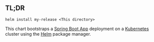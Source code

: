 ## TL;DR

```console
helm install my-release <This directory>
```

This chart bootstraps a [Spring Boot App](https://spring.io) deployment on a [Kubernetes](https://kubernetes.io) cluster using the [Helm](https://helm.sh) package manager.